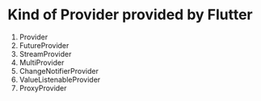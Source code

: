 # Kind of Provider provided by Flutter

1. Provider
2. FutureProvider
3. StreamProvider
4. MultiProvider
5. ChangeNotifierProvider
6. ValueListenableProvider
7. ProxyProvider

